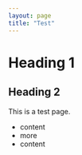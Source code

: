 ```yaml
---
layout: page
title: "Test"
---
```


# Heading 1

## Heading 2

This is a test page.

* content
* more
* content